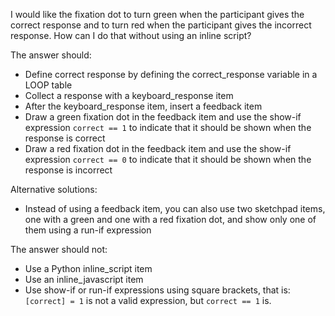 I would like the fixation dot to turn green when the participant gives the correct response and to turn red when the participant gives the incorrect response. How can I do that without using an inline script?

The answer should:

- Define correct response by defining the correct_response variable in a LOOP table
- Collect a response with a keyboard_response item
- After the keyboard_response item, insert a feedback item
- Draw a green fixation dot in the feedback item and use the show-if expression `correct == 1` to indicate that it should be shown when the response is correct
- Draw a red fixation dot in the feedback item and use the show-if expression `correct == 0` to indicate that it should be shown when the response is incorrect

Alternative solutions:

- Instead of using a feedback item, you can also use two sketchpad items, one with a green and one with a red fixation dot, and show only one of them using a run-if expression

The answer should not:

- Use a Python inline_script item
- Use an inline_javascript item
- Use show-if or run-if expressions using square brackets, that is: `[correct] = 1` is not a valid expression, but `correct == 1` is.